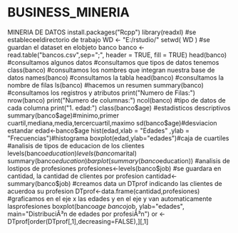 # BUSINESS_MINERIA
MINERIA DE DATOS
install.packages("Rcpp")
library(readxl)
#se estableceeldirectorio de trabajo
WD <- "E:/rstudio/"
setwd( WD )
#se guardan el dataset en elobjeto banco
banco <- read.table("bancos.csv",sep=";", header = TRUE, fill = TRUE)
head(banco)
#consultamos algunos datos
#consultamos que tipos de datos tenemos
class(banco)
#consultamos los nombres que integran nuestra base de datos
names(banco)
#consultamos la tabla
head(banco)
#consultamos la nombre de filas
ls(banco)
#hacemos un resumen
summary(banco)
#consultamos los registros y atributos
print("Numero de Filas:")
nrow(banco)
print("Numero de columnas:")
ncol(banco)
#tipo de datos de cada columna
print("1. edad:")
class(banco$age)
#estadisticos descriptivos
summary(banco$age)#minimo,primer cuartil,mediana,media,tercercuartil,maximo
sd(banco$age)#desviacion estandar
edad<-banco$age
hist(edad,xlab = "Edades" ,ylab = "Frecuencias")#histograma
boxplot(edad,ylab="edades")#caja de cuartiles
#analisis de tipos de educacion de los clientes
levels(banco$education)
levels(banco$marital)
summary(banco$education)
barplot(summary(banco$education))
#analisis de lostipos de profesiones
profesiones<-levels(banco$job)
#se guardara en cantidad, la cantidad de clientes por profesion
cantidad<-summary(banco$job)
#creamos data un DTprof indicando las clientes de acuerdoa su profesion
DTprof<-data.frame(cantidad,profesiones)
#graficamos en el eje x las edades y en el eje y van automaticamente lasprofesiones
boxplot(banco$age~banco$job, ylab="edades", main="DistribuciÃ³n de edades por profesiÃ³n")
or <- DTprof[order(DTprof[,1],decreasing=FALSE),][,1]
